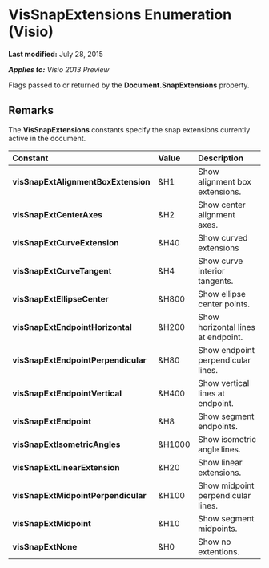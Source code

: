 
# VisSnapExtensions Enumeration (Visio)

 **Last modified:** July 28, 2015

 _**Applies to:** Visio 2013 Preview_

Flags passed to or returned by the  **Document.SnapExtensions** property.


## Remarks

The  **VisSnapExtensions** constants specify the snap extensions currently active in the document.



|**Constant**|**Value**|**Description**|
|:-----|:-----|:-----|
| **visSnapExtAlignmentBoxExtension**|&amp;H1|Show alignment box extensions.|
| **visSnapExtCenterAxes**|&amp;H2|Show center alignment axes.|
| **visSnapExtCurveExtension**|&amp;H40|Show curved extensions|
| **visSnapExtCurveTangent**|&amp;H4|Show curve interior tangents.|
| **visSnapExtEllipseCenter**|&amp;H800|Show ellipse center points.|
| **visSnapExtEndpointHorizontal**|&amp;H200|Show horizontal lines at endpoint.|
| **visSnapExtEndpointPerpendicular**|&amp;H80|Show endpoint perpendicular lines.|
| **visSnapExtEndpointVertical**|&amp;H400|Show vertical lines at endpoint.|
| **visSnapExtEndpoint**|&amp;H8|Show segment endpoints.|
| **visSnapExtIsometricAngles**|&amp;H1000|Show isometric angle lines.|
| **visSnapExtLinearExtension**|&amp;H20|Show linear extensions.|
| **visSnapExtMidpointPerpendicular**|&amp;H100|Show midpoint perpendicular lines.|
| **visSnapExtMidpoint**|&amp;H10|Show segment midpoints.|
| **visSnapExtNone**|&amp;H0|Show no extentions.|
